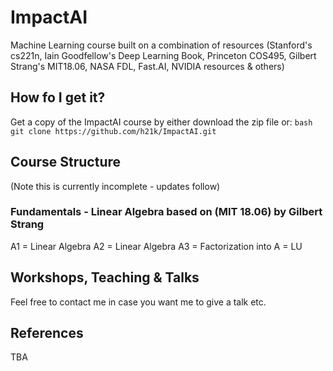 # ImpactAI

Machine Learning course built on a combination of resources (Stanford's cs221n, Iain Goodfellow's Deep Learning Book, Princeton COS495, Gilbert Strang's MIT18.06, NASA FDL, Fast.AI, NVIDIA resources &amp; others)

## How fo I get it?

Get a copy of the ImpactAI course by either download the zip file or: 
    ```bash
    git clone https://github.com/h21k/ImpactAI.git
    ```
## Course Structure

(Note this is currently incomplete - updates follow)

### Fundamentals - Linear Algebra based on (MIT 18.06) by Gilbert Strang

A1 = Linear Algebra 
A2 = Linear Algebra 
A3 = Factorization into A = LU 

## Workshops, Teaching & Talks 

Feel free to contact me in case you want me to give a talk etc. 

## References

TBA


